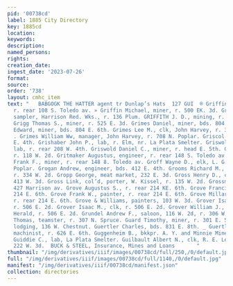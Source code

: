```yaml
---
pid: '00738cd'
label: 1885 City Directory
key: 1885cd
location: 
keywords: 
description: 
named_persons: 
rights: 
creation_date: 
ingest_date: '2023-07-26'
format: 
source: 
order: '738'
layout: cmhc_item
text: "   BABGOGK THE HATTER agent tr Dunlap’s Hats  127 GUI  ® Griffin John, miner,
  r. rear 108 S. Toledo av. » Griffin Michael, miner, r. 500 EK. 3d. Griffith B. He,
  sampler, Harrison Red. Wks., r. 136 Plum. GRIFFITH J. D., mining, r. 206 E. 4th.
  Grigg Thomas S., miner, r. 525 E. 3d. Grimes Daniel, miner, bds. 804 E. 6th. Grimes
  Edward, miner, bds. 804 E. 6th. Grimes Lee M., clk, John Harvey, r. 307 W. Chestnut.
  . Grimes William Ww, manager, John Harvey, r. 708 N. Poplar. Griscol Mrs., r. head
  E. 4th. Grishaber John P., lab, r. Elm, nr. La Plata Smelter. Griswold Albert J.,
  lab, r. rear 208 W. 4th. Griswold Daniel C., miner, r. head E. 5th. Griswold Howard,
  r. 118 W. 2d. Gritmaker Augustus, engineer, r. rear 148 S. Toledo av. Gritmaker
  Frank F., miner, r. rear 148 8. Toledo av. Groff Wayne D., elk, L. G. Kent, r. 308
  Poplar. Grogan Andrew, engineer, bds. 412 E. 4th. Grooms Richard M., printer, Chronicle,
  r. 334 W. 2d. Gropp George, meat market, 232 E. 3d. Gross Henry D., carpenter, r.
  413 W. 3d. Gross Link, col’d, porter, W. Kissel, r. 135 W. 2d. Grossmayer S., notions,
  427 Harrison av. Grove Augustus S., r. rear 214 KE. 6th. Grove Francis, r. rear
  214 E. 6th. Grove Frank W., painter, r. rear 214 E. 6th. Grove Millard F., painter,
  r. rear 214 E. 6th. Grove & Williams, painters, 103 W. 3d. Grover Isaac H., carpenter,
  r. 506 E. 2d. Grover Isaac M., clk, r. 506 E. 2d. Grover William J., bookbinder
  Herald, r. 506 E. 2d. Grundel Andrew F., saloon, 116 W. 2d, r. 306 W. 4th. Grundy
  Thomas, teamster, r. 307 N. Spruce. Guard Timothy, miner, r. 301 E. 5th. Gude Christian,
  lodging, 136 W. Chestnut. Guertler Charles, bds. 831 E. 8th. _ Guertler Robert,
  machinist, r. 626 E. 6th. Guggenheim B., bkkpr. A. Y. and Minnie Mines, Iron Hill.
  Guiddie C., lab, La Plata Smelter. Guilbault Albert N., clk, R. E. Lee Mine, r.
  222 W. 3d.  BUCK & STEEL, Insurance, Mines and Loans       "
thumbnail: "/img/derivatives/iiif/images/00738cd/full/250,/0/default.jpg"
full: "/img/derivatives/iiif/images/00738cd/full/1140,/0/default.jpg"
manifest: "/img/derivatives/iiif/00738cd/manifest.json"
collection: directories
---
```

